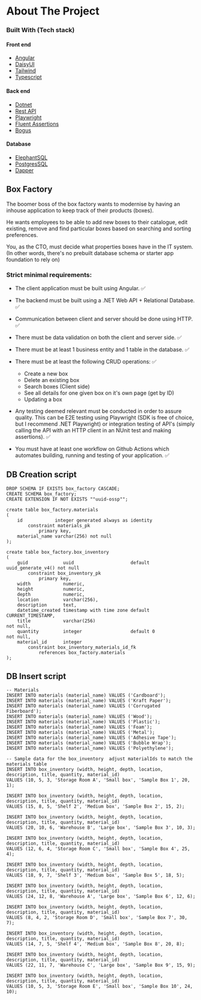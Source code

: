 # About The Project

### Built With (Tech stack)

#### Front end
* [Angular](https://angular.io)
* [DaisyUI](https://daisyui.com)
* [Tailwind](https://tailwindcss.com)
* [Typescript](https://www.typescriptlang.org)


#### Back end
* [Dotnet](https://dotnet.microsoft.com)
* [Rest API](https://restfulapi.net)
* [Playwright](https://playwright.dev)
* [Fluent Assertions](https://fluentassertions.com)
* [Bogus](https://github.com/bchavez/Bogus)


#### Database
* [ElephantSQL](https://www.elephantsql.com)
* [PostgresSQL](https://www.postgresql.org)
* [Dapper](https://github.com/DapperLib/Dapper)

## Box Factory
The boomer boss of the box factory wants to modernise by having an inhouse application to keep track of their products (boxes).

He wants employees to be able to add new boxes to their catalogue, edit existing, remove and find particular boxes based on searching and sorting preferences.

You, as the CTO, must decide what properties boxes have in the IT system. (In other words, there's no prebuilt database schema or starter app foundation to rely on)

### Strict minimal requirements:

- The client application must be built using Angular. ✅

- The backend must be built using a .NET Web API + Relational Database. ✅

- Communication between client and server should be done using HTTP. ✅

- There must be data validation on both the client and server side. ✅

- There must be at least 1 business entity and 1 table in the database. ✅

- There must be at least the following CRUD operations: ✅
  - Create a new box
  - Delete an existing box
  - Search boxes (Client side)
  - See all details for one given box on it's own page (get by ID)
  - Updating a box
- Any testing deemed relevant must be conducted in order to assure quality. This can be E2E testing using Playwright (SDK is free of choice, but I recommend .NET Playwright) or integration testing of API's (simply calling the API with an HTTP client in an NUnit test and making assertions). ✅

- You must have at least one workflow on Github Actions which automates building, running and testing of your application. ✅


## DB Creation script
```
DROP SCHEMA IF EXISTS box_factory CASCADE;
CREATE SCHEMA box_factory;
CREATE EXTENSION IF NOT EXISTS ""uuid-ossp"";

create table box_factory.materials
(
    id            integer generated always as identity
        constraint materials_pk
            primary key,
    material_name varchar(256) not null
);

create table box_factory.box_inventory
(
    guid             uuid                     default uuid_generate_v4() not null
        constraint box_inventory_pk
            primary key,
    width            numeric,
    height           numeric,
    depth            numeric,
    location         varchar(256),
    description      text,
    datetime_created timestamp with time zone default CURRENT_TIMESTAMP,
    title            varchar(256)                                        not null,
    quantity         integer                  default 0                  not null,
    material_id      integer
        constraint box_inventory_materials_id_fk
            references box_factory.materials
);

```

## DB Insert script
```
-- Materials
INSERT INTO materials (material_name) VALUES ('Cardboard');
INSERT INTO materials (material_name) VALUES ('Kraft Paper');
INSERT INTO materials (material_name) VALUES ('Corrugated Fiberboard');
INSERT INTO materials (material_name) VALUES ('Wood');
INSERT INTO materials (material_name) VALUES ('Plastic');
INSERT INTO materials (material_name) VALUES ('Foam');
INSERT INTO materials (material_name) VALUES ('Metal');
INSERT INTO materials (material_name) VALUES ('Adhesive Tape');
INSERT INTO materials (material_name) VALUES ('Bubble Wrap');
INSERT INTO materials (material_name) VALUES ('Polyethylene');
```

```
-- Sample data for the box_inventory  adjust materialIds to match the materials table
INSERT INTO box_inventory (width, height, depth, location, description, title, quantity, material_id)
VALUES (10, 5, 3, 'Storage Room A', 'Small box', 'Sample Box 1', 20, 1);

INSERT INTO box_inventory (width, height, depth, location, description, title, quantity, material_id)
VALUES (15, 8, 5, 'Shelf 2', 'Medium box', 'Sample Box 2', 15, 2);

INSERT INTO box_inventory (width, height, depth, location, description, title, quantity, material_id)
VALUES (20, 10, 6, 'Warehouse B', 'Large box', 'Sample Box 3', 10, 3);

INSERT INTO box_inventory (width, height, depth, location, description, title, quantity, material_id)
VALUES (12, 6, 4, 'Storage Room C', 'Small box', 'Sample Box 4', 25, 4);

INSERT INTO box_inventory (width, height, depth, location, description, title, quantity, material_id)
VALUES (18, 9, 7, 'Shelf 3', 'Medium box', 'Sample Box 5', 18, 5);

INSERT INTO box_inventory (width, height, depth, location, description, title, quantity, material_id)
VALUES (24, 12, 8, 'Warehouse A', 'Large box', 'Sample Box 6', 12, 6);

INSERT INTO box_inventory (width, height, depth, location, description, title, quantity, material_id)
VALUES (8, 4, 2, 'Storage Room D', 'Small box', 'Sample Box 7', 30, 7);

INSERT INTO box_inventory (width, height, depth, location, description, title, quantity, material_id)
VALUES (14, 7, 5, 'Shelf 4', 'Medium box', 'Sample Box 8', 20, 8);

INSERT INTO box_inventory (width, height, depth, location, description, title, quantity, material_id)
VALUES (22, 11, 7, 'Warehouse C', 'Large box', 'Sample Box 9', 15, 9);

INSERT INTO box_inventory (width, height, depth, location, description, title, quantity, material_id)
VALUES (10, 5, 3, 'Storage Room E', 'Small box', 'Sample Box 10', 24, 10);

```